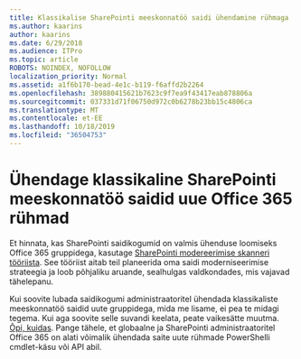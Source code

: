 ```yaml
---
title: Klassikalise SharePointi meeskonnatöö saidi ühendamine rühmaga
ms.author: kaarins
author: kaarins
ms.date: 6/29/2018
ms.audience: ITPro
ms.topic: article
ROBOTS: NOINDEX, NOFOLLOW
localization_priority: Normal
ms.assetid: a1f6b170-bead-4e1c-b119-f6affd2b2264
ms.openlocfilehash: 389880415621b7623c9f7ea9f43417eab878806a
ms.sourcegitcommit: 037331d71f06750d972c0b6278b23bb15c4806ca
ms.translationtype: MT
ms.contentlocale: et-EE
ms.lasthandoff: 10/18/2019
ms.locfileid: "36504753"
---
```

# <a name="connect-classic-sharepoint-team-sites-to-new-office-365-groups"></a>Ühendage klassikaline SharePointi meeskonnatöö saidid uue Office 365 rühmad

Et hinnata, kas SharePointi saidikogumid on valmis ühenduse loomiseks Office 365 gruppidega, kasutage [SharePointi modereerimise skanneri tööriista](https://go.microsoft.com/fwlink/?linkid=873066). See tööriist aitab teil planeerida oma saidi moderniseerimise strateegia ja loob põhjaliku aruande, sealhulgas valdkondades, mis vajavad tähelepanu.
  
Kui soovite lubada saidikogumi administraatoritel ühendada klassikaliste meeskonnatöö saidid uute gruppidega, mida me lisame, ei pea te midagi tegema. Kui aga soovite selle suvandi keelata, peate vaikesätte muutma. [Õpi, kuidas](https://go.microsoft.com/fwlink/?linkid=2004316). Pange tähele, et globaalne ja SharePointi administraatoritel Office 365 on alati võimalik ühendada saite uute rühmade PowerShelli cmdlet-käsu või API abil.
  

